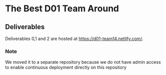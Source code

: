# The Best D01 Team Around

## Deliverables
Deliverables 0,1 and 2 are hosted at https://d01-team14.netlify.com/.

### Note
We moved it to a separate repository because we do not have admin access to enable continuous deployment directly on this repository
